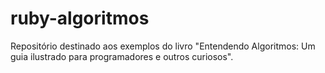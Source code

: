# ruby-algoritmos
 Repositório destinado aos exemplos do livro "Entendendo Algoritmos: Um guia ilustrado para programadores e outros curiosos".
